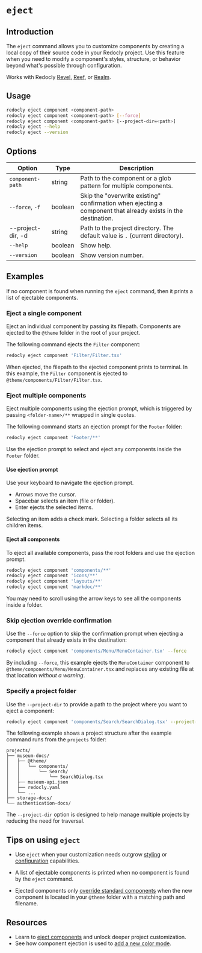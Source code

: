 # `eject`

## Introduction

The `eject` command allows you to customize components by creating a local copy of their source code in your Redocly project.
Use this feature when you need to modify a component's styles, structure, or behavior beyond what's possible through configuration.

Works with Redocly [Revel](https://redocly.com/revel), [Reef](https://redocly.com/reef), or [Realm](https://redocly.com/realm).

## Usage

```bash
redocly eject component <component-path>
redocly eject component <component-path> [--force]
redocly eject component <component-path> [--project-dir=<path>]
redocly eject --help
redocly eject --version
```

## Options

| Option            | Type    | Description                                                                                                  |
| ----------------- | ------- | ------------------------------------------------------------------------------------------------------------ |
| `component-path`  | string  | Path to the component or a glob pattern for multiple components.                                             |
| `--force`, `-f`   | boolean | Skip the "overwrite existing" confirmation when ejecting a component that already exists in the destination. |
| --project-dir, -d | string  | Path to the project directory. The default value is `.` (current directory).                                 |
| `--help`          | boolean | Show help.                                                                                                   |
| `--version`       | boolean | Show version number.                                                                                         |

## Examples

If no component is found when running the `eject` command, then it prints a list of ejectable components.

### Eject a single component

Eject an individual component by passing its filepath.
Components are ejected to the `@theme` folder in the root of your project.

The following command ejects the `Filter` component:

```bash
redocly eject component 'Filter/Filter.tsx'
```

When ejected, the filepath to the ejected component prints to terminal.
In this example, the `Filter` component is ejected to `@theme/components/Filter/Filter.tsx`.

### Eject multiple components

Eject multiple components using the ejection prompt, which is triggered by passing `<folder-name>/**` wrapped in single quotes.

The following command starts an ejection prompt for the `Footer` folder:

```bash
redocly eject component 'Footer/**'
```

Use the ejection prompt to select and eject any components inside the `Footer` folder.

#### Use ejection prompt

Use your keyboard to navigate the ejection prompt.

- Arrows move the cursor.
- Spacebar selects an item (file or folder).
- Enter ejects the selected items.

Selecting an item adds a check mark.
Selecting a folder selects all its children items.

#### Eject all components

To eject all available components, pass the root folders and use the ejection prompt.

```bash
redocly eject component 'components/**'
redocly eject component 'icons/**'
redocly eject component 'layouts/**'
redocly eject component 'markdoc/**'
```

You may need to scroll using the arrow keys to see all the components inside a folder.

### Skip ejection override confirmation

Use the `--force` option to skip the confirmation prompt when ejecting a component that already exists in the destination:

```bash
redocly eject component 'components/Menu/MenuContainer.tsx' --force
```

By including `--force`, this example ejects the `MenuContainer` component to `@theme/components/Menu/MenuContainer.tsx` and replaces any existing file at that location _without a warning_.

### Specify a project folder

Use the `--project-dir` to provide a path to the project where you want to eject a component:

```bash
redocly eject component 'components/Search/SearchDialog.tsx' --project-dir='museum-docs'
```

The following example shows a project structure after the example command runs from the `projects` folder:

```treeview
projects/
├── museum-docs/
│   ├── @theme/
│   │   └── components/
│   │       └── Search/
│   │           └── SearchDialog.tsx
│   ├── museum-api.json
│   ├── redocly.yaml
│   └── ...
├── storage-docs/
└── authentication-docs/
```

The `--project-dir` option is designed to help manage multiple projects by reducing the need for traversal.

## Tips on using `eject`

- Use `eject` when your customization needs outgrow [styling](https://redocly.com/docs/realm/style/how-to/customize-styles) or [configuration](https://redocly.com/docs/realm/config) capabilities.

- A list of ejectable components is printed when no component is found by the `eject` command.

- Ejected components only [override standard components](https://redocly.com/docs/realm/extend/how-to/eject-components#override-core-components) when the new component is located in your `@theme` folder with a matching path and filename.

## Resources

- Learn to [eject components](https://redocly.com/docs/realm/extend/how-to/eject-components) and unlock deeper project customization.
- See how component ejection is used to [add a new color mode](https://redocly.com/docs/realm/extend/how-to/add-color-mode).
